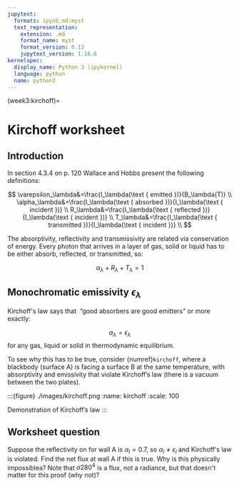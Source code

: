 ```yaml
---
jupytext:
  formats: ipynb,md:myst
  text_representation:
    extension: .md
    format_name: myst
    format_version: 0.13
    jupytext_version: 1.16.6
kernelspec:
  display_name: Python 3 (ipykernel)
  language: python
  name: python3
---
```


(week3:kirchoff)=
# Kirchoff worksheet

## Introduction

In section 4.3.4 on p. 120 Wallace and Hobbs present the following definitions:

$$
\varepsilon_\lambda&=\frac{I_\lambda(\text { emitted })}{B_\lambda(T)} \\
\alpha_\lambda&=\frac{I_\lambda(\text { absorbed })}{I_\lambda(\text { incident })} \\
R_\lambda&=\frac{I_\lambda(\text { reflected })}{I_\lambda(\text { incident })} \\
T_\lambda&=\frac{I_\lambda(\text { transmitted })}{I_\lambda(\text { incident })} \\
$$

The absorptivity, reflectivity and transmissivity are related via conservation of energy.  Every photon that arrives in a layer of gas, solid or liquid has to be either absorb, reflected, or transmitted, so:

$$
\alpha_\lambda + R_\lambda + T_\lambda = 1
$$

## Monochromatic emissivity $\epsilon_\lambda$

Kirchoff's law says that  “good absorbers are good emitters” or more exactly:

$$
\alpha_\lambda = \epsilon_\lambda 
$$
for any gas, liquid or solid in thermodynamic equilibrium.

To see why this has to be true, consider {numref}`kirchoff`, where a blackbody (surface A) is facing a surface B at the same temperature, with absorptivity and emissivity that violate Kirchoff’s law (there is a vacuum between the two plates). 

:::{figure} ./images/kirchoff.png
:name: kirchoff
:scale: 100

Demonstration of Kirchoff’s law
:::


## Worksheet question


Suppose the reflectivity on for wall A is $\alpha_l =0.7$, so  $\alpha_l \neq \epsilon_l$ and Kirchoff's law is violated.  Find the net flux at wall A if this is true.   Why is this physically impossiblea?  Note that $\sigma 280^4$ is a flux, not a radiance, but that doesn't matter for this proof  (why not)?


